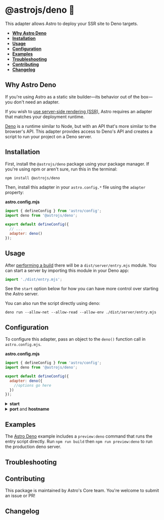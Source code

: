 # @astrojs/deno 🦖

This adapter allows Astro to deploy your SSR site to Deno targets.

- <strong>[Why Astro Deno](#why-astro-deno)</strong>
- <strong>[Installation](#installation)</strong>
- <strong>[Usage](#usage)</strong>
- <strong>[Configuration](#configuration)</strong>
- <strong>[Examples](#examples)</strong>
- <strong>[Troubleshooting](#troubleshooting)</strong>
- <strong>[Contributing](#contributing)</strong>
- <strong>[Changelog](#changelog)</strong>

## Why Astro Deno

If you're using Astro as a static site builder—its behavior out of the box—you don't need an adapter.

If you wish to [use server-side rendering (SSR)](https://docs.astro.build/en/guides/server-side-rendering/), Astro requires an adapter that matches your deployment runtime.

[Deno](https://deno.land/) is a runtime similar to Node, but with an API that's more similar to the browser's API. This adapter provides access to Deno's API and creates a script to run your project on a Deno server.

## Installation

First, install the `@astrojs/deno` package using your package manager. If you're using npm or aren't sure, run this in the terminal:
```sh
npm install @astrojs/deno
```

Then, install this adapter in your `astro.config.*` file using the `adapter` property:

__astro.config.mjs__

```js
import { defineConfig } from 'astro/config';
import deno from '@astrojs/deno';

export default defineConfig({
  // ...
  adapter: deno()
});
```
  
## Usage

After [performing a build](https://docs.astro.build/en/guides/deploy/#building-the-app) there will be a `dist/server/entry.mjs` module. You can start a server by importing this module in your Deno app:

```js
import './dist/entry.mjs';
```

See the `start` option below for how you can have more control over starting the Astro server.

You can also run the script directly using deno:
```
deno run --allow-net --allow-read --allow-env ./dist/server/entry.mjs
```


## Configuration

To configure this adapter, pass an object to the `deno()` function call in `astro.config.mjs`.

__astro.config.mjs__
```js
import { defineConfig } from 'astro/config';
import deno from '@astrojs/deno';

export default defineConfig({
  adapter: deno({
    //options go here
  })
});
```

<details>
  <summary><strong>start</strong></summary>
  
  <br/>

  This adapter automatically starts a server when it is imported. You can turn this off with the `start` option:

  ```js
  import { defineConfig } from 'astro/config';
  import deno from '@astrojs/deno';

  export default defineConfig({
    adapter: deno({
      start: false
    })
  });
  ```

  If you disable this, you need to write your own Deno web server. Imports and call `handle` from the generated entry script to render requests:

  ```ts
  import { serve } from "https://deno.land/std@0.132.0/http/server.ts";
  import { handle } from './dist/entry.mjs';

  serve((req: Request) => {
    // Check the request, maybe do static file handling here.

    return handle(req);
  });
  ```
</details>

<details>
  <summary><strong>port</strong> and <strong>hostname</strong></summary>
  
  <br/>

  You can set the port (default: `8085`) and hostname (default: `0.0.0.0`) for the deno server to use. If `start` is false, this has no effect; your own server must configure the port and hostname.

  ```js
  import { defineConfig } from 'astro/config';
  import deno from '@astrojs/deno';

  export default defineConfig({
    adapter: deno({
      port: 8081,
      hostname: 'myhost'
    })
  });
```
</details>

## Examples

The [Astro Deno](https://github.com/withastro/astro/tree/main/examples/deno) example includes a `preview:deno` command that runs the entry script directly. Run `npm run build` then `npm run preview:deno` to run the production deno server.

## Troubleshooting

## Contributing

This package is maintained by Astro's Core team. You're welcome to submit an issue or PR!

## Changelog

[astro-integration]: https://docs.astro.build/en/guides/integrations-guide/
